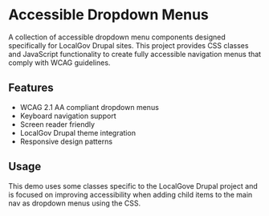 # Accessible Dropdown Menus

A collection of accessible dropdown menu components designed specifically for LocalGov Drupal sites. This project provides CSS classes and JavaScript functionality to create fully accessible navigation menus that comply with WCAG guidelines.

## Features

- WCAG 2.1 AA compliant dropdown menus
- Keyboard navigation support
- Screen reader friendly
- LocalGov Drupal theme integration
- Responsive design patterns

## Usage

This demo uses some classes specific to the LocalGove Drupal project and is focused on improving accessibility when adding child items to the main nav as dropdown menus using the CSS.